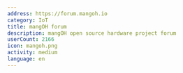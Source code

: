```yaml
---
address: https://forum.mangoh.io
category: IoT
title: mangOH forum
description: mangOH open source hardware project forum
userCount: 2166
icon: mangoh.png
activity: medium
language: en
---
```

